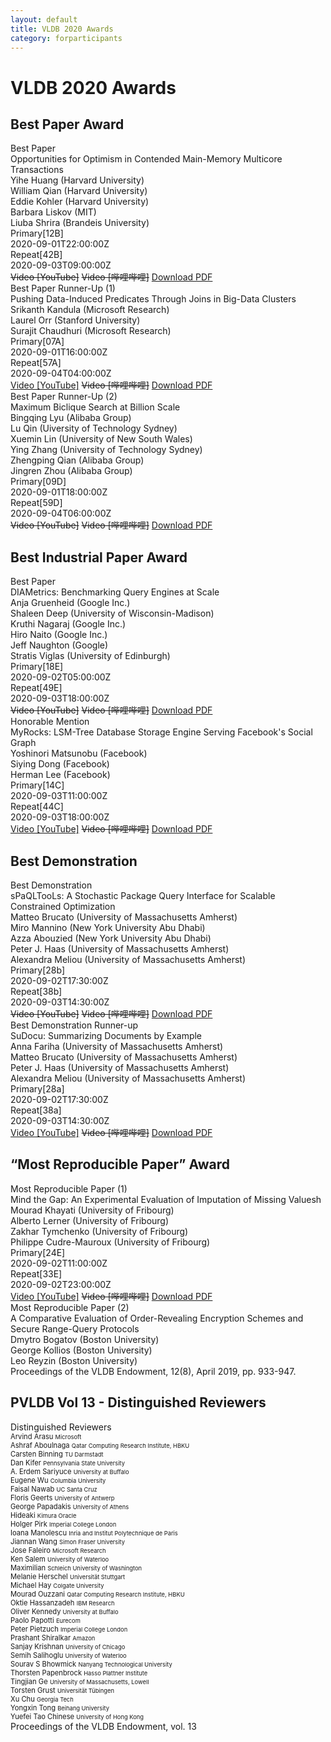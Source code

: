 ```yaml
---
layout: default
title: VLDB 2020 Awards
category: forparticipants
---
```


# VLDB 2020 Awards

## Best Paper Award

<div class="col-group">
    <div class="award col-12">
        <div class="header">Best Paper</div>
        <div class="title">Opportunities for Optimism in Contended Main-Memory Multicore Transactions</div>
        <div class="name">Yihe Huang (Harvard University)</div>
        <div class="name">William Qian (Harvard University)</div>
        <div class="name">Eddie Kohler (Harvard University)</div>
        <div class="name">Barbara Liskov (MIT)</div>
        <div class="name">Liuba Shrira (Brandeis University)</div>
        <div class="talk">
            <div class="col-group important-dates">
                <div class="col-2 id-head">Primary[12B]</div>
                <div class="col-10 id-col timeUTC">2020-09-01T22:00:00Z</div>
            </div>
            <div class="col-group important-dates">
                <div class="col-2 id-head">Repeat[42B]</div>
                <div class="col-10 id-col timeUTC">2020-09-03T09:00:00Z</div>
            </div>
        </div>
        <div class="footer">
        <!--a class="btn btn-video" href="" title="undefined"--><s>Video [YouTube]</s><!--/a-->
        <!--a class="btn btn-video2" href="https://www.bilibili.com/video/av329339128?p=98" title="undefined"--><s>Video [哔哩哔哩]</s><!--/a-->
        <a class="btn btn-paper" href="http://www.vldb.org/pvldb/vol13/p629-huang.pdf" title="undefined">Download PDF</a>
        </div>
    </div>
</div>


<div class="col-group">
    <div class="award col-12">
        <div class="header">Best Paper Runner-Up (1)</div>
        <div class="title">Pushing Data-Induced Predicates Through Joins in Big-Data Clusters </div>
        <div class="name">Srikanth Kandula (Microsoft Research)</div>
        <div class="name">Laurel Orr (Stanford University)</div>
        <div class="name">Surajit Chaudhuri (Microsoft Research)</div>
        <div class="talk">
            <div class="col-group important-dates">
                <div class="col-2 id-head">Primary[07A]</div>
                <div class="col-10 id-col timeUTC">2020-09-01T16:00:00Z</div>
            </div>
            <div class="col-group important-dates">
                <div class="col-2 id-head">Repeat[57A]</div>
                <div class="col-10 id-col timeUTC">2020-09-04T04:00:00Z</div>
            </div>
        </div>
        <div class="footer">
        <a class="btn btn-video" href="https://www.youtube.com/watch?v=XrtYA1UadGs">Video [YouTube]</a>
        <!--a class="btn btn-video2" href="https://www.bilibili.com/video/av329339128?p=40"--><s>Video [哔哩哔哩]</s><!--/a-->
        <a class="btn btn-paper" href="http://www.vldb.org/pvldb/vol13/p252-orr.pdf">Download PDF</a>
        </div>
    </div>
</div>


<div class="col-group">
    <div class="award col-12">
        <div class="header">Best Paper Runner-Up (2)</div>
        <div class="title">Maximum Biclique Search at Billion Scale</div>
        <div class="name">Bingqing Lyu (Alibaba Group)</div>
        <div class="name">Lu Qin (Uiversity of Technology Sydney)</div>
        <div class="name">Xuemin Lin (University of New South Wales)</div>
        <div class="name">Ying Zhang (University of Technology Sydney)</div>
        <div class="name">Zhengping Qian (Alibaba Group)</div>
        <div class="name">Jingren Zhou (Alibaba Group)</div>
        <div class="talk">
            <div class="col-group important-dates">
                <div class="col-2 id-head">Primary[09D]</div>
                <div class="col-10 id-col timeUTC">2020-09-01T18:00:00Z</div>
            </div>
            <div class="col-group important-dates">
                <div class="col-2 id-head">Repeat[59D]</div>
                <div class="col-10 id-col timeUTC">2020-09-04T06:00:00Z</div>
            </div>
        </div>
        <div class="footer">
        <!--a class="btn btn-video" href="https://www.youtube.com/watch?v=AsoAUwoTvAs"--><s>Video [YouTube]</s><!--/a-->
        <!--a class="btn btn-video2" href="https://www.bilibili.com/video/av329339128?p=87"--><s>Video [哔哩哔哩]</s><!--/a-->
        <a class="btn btn-paper" href="https://www.vldb.org/pvldb/vol13/p1359-lyu.pdf">Download PDF</a>
        </div>
    </div>
</div>


## Best Industrial Paper Award

<div class="col-group">
    <div class="award col-12">
        <div class="header">Best Paper</div>
        <div class="title">DIAMetrics: Benchmarking Query Engines at Scale</div>
        <div class="name">Anja Gruenheid (Google Inc.)</div>
        <div class="name">Shaleen Deep (University of Wisconsin-Madison)</div>
        <div class="name">Kruthi Nagaraj (Google Inc.)</div>
        <div class="name">Hiro Naito (Google Inc.)</div>
        <div class="name">Jeff Naughton (Google)</div>
        <div class="name">Stratis Viglas (University of Edinburgh)</div>
        <div class="talk">
            <div class="col-group important-dates">
                <div class="col-2 id-head">Primary[18E]</div>
                <div class="col-10 id-col timeUTC">2020-09-02T05:00:00Z</div>
            </div>
            <div class="col-group important-dates">
                <div class="col-2 id-head">Repeat[49E]</div>
                <div class="col-10 id-col timeUTC">2020-09-03T18:00:00Z</div>
            </div>
        </div>
        <div class="footer">
        <!--a class="btn btn-video" href=""--><s>Video [YouTube]</s><!--/a-->
        <!--a class="btn btn-video2" href=""--><s>Video [哔哩哔哩]</s><!--/a-->
        <a class="btn btn-paper" href="https://www.vldb.org/pvldb/vol13/p3285-gruenheid.pdf">Download PDF</a>
        </div>
    </div>
</div>


<div class="col-group">
    <div class="award col-12">
        <div class="header">Honorable Mention</div>
        <div class="title">MyRocks: LSM-Tree Database Storage Engine Serving
Facebook's Social Graph</div>
        <div class="name">Yoshinori Matsunobu (Facebook)</div>
        <div class="name">Siying Dong (Facebook)</div>
        <div class="name">Herman Lee (Facebook)</div>
        <div class="talk">
            <div class="col-group important-dates">
                <div class="col-2 id-head">Primary[14C]</div>
                <div class="col-10 id-col timeUTC">2020-09-03T11:00:00Z</div>
            </div>
            <div class="col-group important-dates">
                <div class="col-2 id-head">Repeat[44C]</div>
                <div class="col-10 id-col timeUTC">2020-09-03T18:00:00Z</div>
            </div>
        </div>
        <div class="footer">
        <a class="btn btn-video" href="https://www.youtube.com/watch?v=LM6bQiiN9Cw">Video [YouTube]</a>
        <!--a class="btn btn-video2" href=""--><s>Video [哔哩哔哩]</s><!--/a-->
        <a class="btn btn-paper" href="https://www.vldb.org/pvldb/vol13/p3217-matsunobu.pdf">Download PDF</a>
        </div>
    </div>
</div>

## Best Demonstration

<div class="col-group">
    <div class="award col-12">
        <div class="header">Best Demonstration</div>
        <div class="title">sPaQLTooLs: A Stochastic Package Query Interface for Scalable Constrained Optimization</div>
        <div class="name">Matteo Brucato (University of Massachusetts Amherst)</div>
        <div class="name">Miro Mannino (New York University Abu Dhabi)</div>
        <div class="name">Azza Abouzied (New York University Abu Dhabi)</div>
        <div class="name">Peter J. Haas (University of Massachusetts Amherst)</div>
        <div class="name">Alexandra Meliou (University of Massachusetts Amherst)</div>
        <div class="talk">
            <div class="col-group important-dates">
                <div class="col-2 id-head">Primary[28b]</div>
                <div class="col-10 id-col timeUTC">2020-09-02T17:30:00Z</div>
            </div>
            <div class="col-group important-dates">
                <div class="col-2 id-head">Repeat[38b]</div>
                <div class="col-10 id-col timeUTC">2020-09-03T14:30:00Z</div>
            </div>
        </div>
        <div class="footer">
        <!--a class="btn btn-video" href="" title="undefined"--><s>Video [YouTube]</s><!--/a-->
        <!--a class="btn btn-video2" href="" title="undefined"--><s>Video [哔哩哔哩]</s><!--/a-->
        <a class="btn btn-paper" href="http://www.vldb.org/pvldb/vol13/p2881-brucato.pdf" title="undefined">Download PDF</a>
        </div>
    </div>
</div>

<div class="col-group">
    <div class="award col-12">
        <div class="header">Best Demonstration Runner-up</div>
        <div class="title">SuDocu: Summarizing Documents by Example</div>
        <div class="name">Anna Fariha (University of Massachusetts Amherst)</div>
        <div class="name">Matteo Brucato (University of Massachusetts Amherst)</div>
        <div class="name">Peter J. Haas (University of Massachusetts Amherst)</div>
        <div class="name">Alexandra Meliou (University of Massachusetts Amherst)</div>
        <div class="talk">
            <div class="col-group important-dates">
                <div class="col-2 id-head">Primary[28a]</div>
                <div class="col-10 id-col timeUTC">2020-09-02T17:30:00Z</div>
            </div>
            <div class="col-group important-dates">
                <div class="col-2 id-head">Repeat[38a]</div>
                <div class="col-10 id-col timeUTC">2020-09-03T14:30:00Z</div>
            </div>
        </div>
        <div class="footer">
        <a class="btn btn-video" href="https://www.youtube.com/watch?v=ZGzF6cBSYjo" title="undefined">Video [YouTube]</a>
        <!--a class="btn btn-video2" href="" title="undefined"--><s>Video [哔哩哔哩]</s><!--/a-->
        <a class="btn btn-paper" href="http://www.vldb.org/pvldb/vol13/p2861-fariha.pdf" title="undefined">Download PDF</a>
        </div>
    </div>
</div>


## “Most Reproducible Paper” Award

<div class="col-group">
    <div class="award col-12">
        <div class="header">Most Reproducible Paper (1)</div>
        <div class="title">Mind the Gap: An Experimental Evaluation of Imputation of Missing Valuesh</div>
        <div class="name">Mourad Khayati (University of Fribourg)</div>
        <div class="name">Alberto Lerner (University of Fribourg)</div>
        <div class="name">Zakhar Tymchenko (University of Fribourg)</div>
        <div class="name">Philippe Cudre-Mauroux (University of Fribourg)</div>
        <div class="talk">
            <div class="col-group important-dates">
                <div class="col-2 id-head">Primary[24E]</div>
                <div class="col-10 id-col timeUTC">2020-09-02T11:00:00Z</div>
            </div>
            <div class="col-group important-dates">
                <div class="col-2 id-head">Repeat[33E]</div>
                <div class="col-10 id-col timeUTC">2020-09-02T23:00:00Z</div>
            </div>
        </div>
        <div class="footer">
        <a class="btn btn-video" href="https://www.youtube.com/watch?v=oJ0FzJ6GneM">Video [YouTube]</a>
        <!--a class="btn btn-video2" href="/"--><s>Video [哔哩哔哩]</s><!--/a-->
        <a class="btn btn-paper" href="http://www.vldb.org/pvldb/vol13/p768-khayati.pdf">Download PDF</a>
        </div>
    </div>
</div>

<div class="col-group">
    <div class="award col-12">
        <div class="header">Most Reproducible Paper (2)</div>
        <div class="title">A Comparative Evaluation of Order-Revealing Encryption Schemes and Secure Range-Query Protocols</div>
        <div class="name">Dmytro Bogatov (Boston University)</div>
        <div class="name">George Kollios (Boston University)</div>
        <div class="name">Leo Reyzin (Boston University)</div>
        <div class="footer"><a class="icon" href="http://www.vldb.org/pvldb/vol12/p933-bogatov.pdf"><i class="fas fa-file-download"></i></a><large>Proceedings of the VLDB Endowment, 12(8), April 2019, pp. 933-947. </large></div>
    </div>
</div>

## PVLDB Vol 13 - Distinguished Reviewers

<div class="col-group">
    <div class="award col-12">
        <div class="header">Distinguished Reviewers</div>
        <div class="col-group name">
            <div class="col-6" style="font-size:0.8em;">
                <div>
                    Arvind Arasu <small>Microsoft</small>
                </div>
                <div>Ashraf Aboulnaga <small>Qatar Computing Research Institute, HBKU</small></div>
                <div>Carsten Binning <small>TU Darmstadt</small></div>
                <div>Dan Kifer <small>Pennsylvania State University</small></div>
                <div>A. Erdem Sariyuce <small>University at Buffalo</small></div>
                <div>Eugene Wu <small>Columbia University</small></div>
                <div>Faisal Nawab <small>UC Santa Cruz</small></div>
                <div>Floris Geerts <small>University of Antwerp</small></div>
                <div>George Papadakis <small>University of Athens</small></div>
                <div>Hideaki <small>Kimura Oracle</small></div>
                <div>Holger Pirk <small>Imperial College London</small></div>
                <div>Ioana Manolescu <small>Inria and Institut Polytechnique de Paris</small></div>
                <div>Jiannan Wang <small>Simon Fraser University</small></div>
                <div>Jose Faleiro <small>Microsoft Research</small></div>
                <div>Ken Salem <small>University of Waterloo</small></div>
                <div>Maximilian <small>Schleich University of Washington</small></div>
                <div>Melanie Herschel <small>Universität Stuttgart</small></div>
            </div>
            <div class="col-6" style="font-size:0.8em;">
                <div>Michael Hay <small>Colgate University</small></div>
                <div>Mourad Ouzzani <small>Qatar Computing Research Institute, HBKU</small></div>
                <div>Oktie Hassanzadeh <small>IBM Research</small></div>
                <div>Oliver Kennedy <small>University at Buffalo</small></div>
                <div>Paolo Papotti <small>Eurecom</small></div>
                <div>Peter Pietzuch <small>Imperial College London</small></div>
                <div>Prashant Shiralkar <small>Amazon</small></div>
                <div>Sanjay Krishnan <small>University of Chicago</small></div>
                <div>Semih Salihoglu <small>University of Waterloo</small></div>
                <div>Sourav S Bhowmick <small>Nanyang Technological University</small></div>
                <div>Thorsten Papenbrock <small>Hasso Plattner Institute</small></div>
                <div>Tingjian Ge <small>University of Massachusetts, Lowell</small></div>
                <div>Torsten Grust <small>Universität Tübingen</small></div>
                <div>Xu Chu <small>Georgia Tech</small></div>
                <div>Yongxin Tong <small>Beihang University</small></div>
                <div>Yuefei Tao Chinese <small>University of Hong Kong</small></div>
            </div>
        </div>
        <div class="footer"><a class="icon" href="http://vldb.org/pvldb/vol13.html"><i class="fas fa-file-download"></i></a><large>Proceedings of the VLDB Endowment, vol. 13</large></div>
    </div>
</div>
